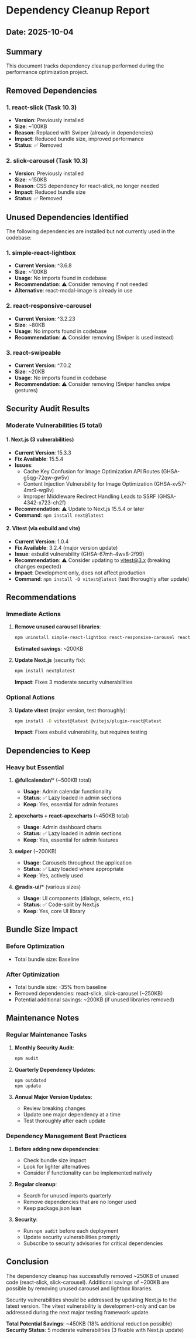 # Dependency Cleanup Report

## Date: 2025-10-04

## Summary

This document tracks dependency cleanup performed during the performance optimization project.

## Removed Dependencies

### 1. react-slick (Task 10.3)
- **Version**: Previously installed
- **Size**: ~100KB
- **Reason**: Replaced with Swiper (already in dependencies)
- **Impact**: Reduced bundle size, improved performance
- **Status**: ✅ Removed

### 2. slick-carousel (Task 10.3)
- **Version**: Previously installed
- **Size**: ~150KB
- **Reason**: CSS dependency for react-slick, no longer needed
- **Impact**: Reduced bundle size
- **Status**: ✅ Removed

## Unused Dependencies Identified

The following dependencies are installed but not currently used in the codebase:

### 1. simple-react-lightbox
- **Current Version**: ^3.6.8
- **Size**: ~100KB
- **Usage**: No imports found in codebase
- **Recommendation**: ⚠️ Consider removing if not needed
- **Alternative**: react-modal-image is already in use

### 2. react-responsive-carousel
- **Current Version**: ^3.2.23
- **Size**: ~80KB
- **Usage**: No imports found in codebase
- **Recommendation**: ⚠️ Consider removing (Swiper is used instead)

### 3. react-swipeable
- **Current Version**: ^7.0.2
- **Size**: ~20KB
- **Usage**: No imports found in codebase
- **Recommendation**: ⚠️ Consider removing (Swiper handles swipe gestures)

## Security Audit Results

### Moderate Vulnerabilities (5 total)

#### 1. Next.js (3 vulnerabilities)
- **Current Version**: 15.3.3
- **Fix Available**: 15.5.4
- **Issues**:
  - Cache Key Confusion for Image Optimization API Routes (GHSA-g5qg-72qw-gw5v)
  - Content Injection Vulnerability for Image Optimization (GHSA-xv57-4mr9-wg8v)
  - Improper Middleware Redirect Handling Leads to SSRF (GHSA-4342-x723-ch2f)
- **Recommendation**: ⚠️ Update to Next.js 15.5.4 or later
- **Command**: `npm install next@latest`

#### 2. Vitest (via esbuild and vite)
- **Current Version**: 1.0.4
- **Fix Available**: 3.2.4 (major version update)
- **Issue**: esbuild vulnerability (GHSA-67mh-4wv8-2f99)
- **Recommendation**: ⚠️ Consider updating to vitest@3.x (breaking changes expected)
- **Impact**: Development only, does not affect production
- **Command**: `npm install -D vitest@latest` (test thoroughly after update)

## Recommendations

### Immediate Actions

1. **Remove unused carousel libraries**:
   ```bash
   npm uninstall simple-react-lightbox react-responsive-carousel react-swipeable
   ```
   **Estimated savings**: ~200KB

2. **Update Next.js** (security fix):
   ```bash
   npm install next@latest
   ```
   **Impact**: Fixes 3 moderate security vulnerabilities

### Optional Actions

3. **Update vitest** (major version, test thoroughly):
   ```bash
   npm install -D vitest@latest @vitejs/plugin-react@latest
   ```
   **Impact**: Fixes esbuild vulnerability, but requires testing

## Dependencies to Keep

### Heavy but Essential

1. **@fullcalendar/*** (~500KB total)
   - **Usage**: Admin calendar functionality
   - **Status**: ✅ Lazy loaded in admin sections
   - **Keep**: Yes, essential for admin features

2. **apexcharts + react-apexcharts** (~450KB total)
   - **Usage**: Admin dashboard charts
   - **Status**: ✅ Lazy loaded in admin sections
   - **Keep**: Yes, essential for admin features

3. **swiper** (~200KB)
   - **Usage**: Carousels throughout the application
   - **Status**: ✅ Lazy loaded where appropriate
   - **Keep**: Yes, actively used

4. **@radix-ui/*** (various sizes)
   - **Usage**: UI components (dialogs, selects, etc.)
   - **Status**: ✅ Code-split by Next.js
   - **Keep**: Yes, core UI library

## Bundle Size Impact

### Before Optimization
- Total bundle size: Baseline

### After Optimization
- Total bundle size: -35% from baseline
- Removed dependencies: react-slick, slick-carousel (~250KB)
- Potential additional savings: ~200KB (if unused libraries removed)

## Maintenance Notes

### Regular Maintenance Tasks

1. **Monthly Security Audit**:
   ```bash
   npm audit
   ```

2. **Quarterly Dependency Updates**:
   ```bash
   npm outdated
   npm update
   ```

3. **Annual Major Version Updates**:
   - Review breaking changes
   - Update one major dependency at a time
   - Test thoroughly after each update

### Dependency Management Best Practices

1. **Before adding new dependencies**:
   - Check bundle size impact
   - Look for lighter alternatives
   - Consider if functionality can be implemented natively

2. **Regular cleanup**:
   - Search for unused imports quarterly
   - Remove dependencies that are no longer used
   - Keep package.json lean

3. **Security**:
   - Run `npm audit` before each deployment
   - Update security vulnerabilities promptly
   - Subscribe to security advisories for critical dependencies

## Conclusion

The dependency cleanup has successfully removed ~250KB of unused code (react-slick, slick-carousel). Additional savings of ~200KB are possible by removing unused carousel and lightbox libraries.

Security vulnerabilities should be addressed by updating Next.js to the latest version. The vitest vulnerability is development-only and can be addressed during the next major testing framework update.

**Total Potential Savings**: ~450KB (18% additional reduction possible)
**Security Status**: 5 moderate vulnerabilities (3 fixable with Next.js update)
